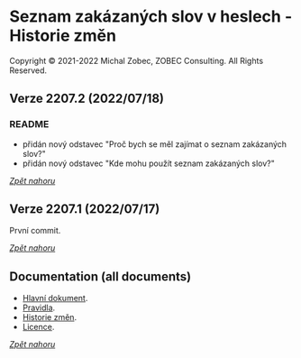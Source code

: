 # Seznam zakázaných slov v heslech - Historie změn

<a name="documenttitle"></a>

Copyright &copy; 2021-2022 Michal Zobec, ZOBEC Consulting. All Rights Reserved.

## Verze 2207.2 (2022/07/18)

### README

* přidán nový odstavec "Proč bych se měl zajímat o seznam zakázaných slov?"
* přidán nový odstavec "Kde mohu použít seznam zakázaných slov?"

[*Zpět nahoru*](#documenttitle "Zpět na začátek dokumentu")

## Verze 2207.1 (2022/07/17)

První commit.

[*Zpět nahoru*](#documenttitle "Zpět na začátek dokumentu")

## Documentation (all documents)

* [Hlavní dokument](README.md).
* [Pravidla](PRAVIDLA.md).
* [Historie změn](HISTORY.md).
* [Licence](LICENSE.).

[*Zpět nahoru*](#documenttitle "Zpět na začátek dokumentu")
